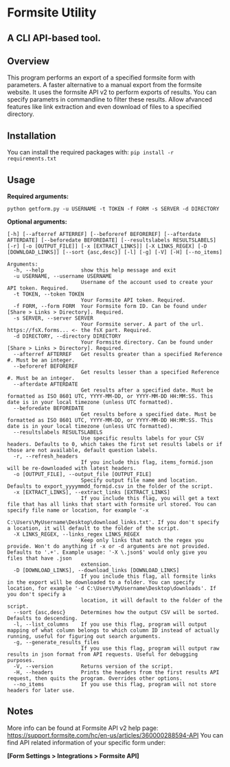 # Formsite Utility

## A CLI API-based tool.

## Overview

This program performs an export of a specified formsite form with parameters. 
A faster alternative to a manual export from the formsite website. It uses the formsite API v2 to perform exports of results. You can specify parametrs in commandline to filter these results. Allow afvanced features like link extraction and even download of files to a specified directory.

## Installation

You can install the required packages with:
`pip install -r requirements.txt`

## Usage

**Required arguments:**
```
python getform.py -u USERNAME -t TOKEN -f FORM -s SERVER -d DIRECTORY
```
**Optional arguments:**
```
[-h] [--afterref AFTERREF] [--beforeref BEFOREREF] [--afterdate AFTERDATE] [--beforedate BEFOREDATE] [--resultslabels RESULTSLABELS] [-r] [-o [OUTPUT_FILE]] [-x [EXTRACT_LINKS]] [-X LINKS_REGEX] [-D [DOWNLOAD_LINKS]] [--sort {asc,desc}] [-l] [-g] [-V] [-H] [--no_items]
```



```
Arguments:
  -h, --help            show this help message and exit
  -u USERNAME, --username USERNAME
                        Username of the account used to create your API token. Required.
  -t TOKEN, --token TOKEN
                        Your Formsite API token. Required.
  -f FORM, --form FORM  Your Formsite form ID. Can be found under [Share > Links > Directory]. Required.
  -s SERVER, --server SERVER
                        Your Formsite server. A part of the url. https://fsX.forms... <- the fsX part. Required.
  -d DIRECTORY, --directory DIRECTORY
                        Your Formsite directory. Can be found under [Share > Links > Directory]. Required.
  --afterref AFTERREF   Get results greater than a specified Reference #. Must be an integer.
  --beforeref BEFOREREF
                        Get results lesser than a specified Reference #. Must be an integer.
  --afterdate AFTERDATE
                        Get results after a specified date. Must be formatted as ISO 8601 UTC, YYYY-MM-DD, or YYYY-MM-DD HH:MM:SS. This date is in your local timezone (unless UTC formatted).
  --beforedate BEFOREDATE
                        Get results before a specified date. Must be formatted as ISO 8601 UTC, YYYY-MM-DD, or YYYY-MM-DD HH:MM:SS. This date is in your local timezone (unless UTC formatted).
  --resultslabels RESULTSLABELS
                        Use specific results labels for your CSV headers. Defaults to 0, which takes the first set results labels or if those are not available, default question labels.
  -r, --refresh_headers
                        If you include this flag, items_formid.json will be re-downloaded with latest headers.
  -o [OUTPUT_FILE], --output_file [OUTPUT_FILE]
                        Specify output file name and location. Defaults to export_yyyymmdd_formid.csv in the folder of the script.
  -x [EXTRACT_LINKS], --extract_links [EXTRACT_LINKS]
                        If you include this flag, you will get a text file that has all links that start with formsite url stored. You can specify file name or location, for example '-x
                        C:\Users\MyUsername\Desktop\download_links.txt'. If you don't specify a location, it will default to the folder of the script.
  -X LINKS_REGEX, --links_regex LINKS_REGEX
                        Keep only links that match the regex you provide. Won't do anything if -x or -d arguments are not provided. Defaults to '.+'. Example usage: '-X \.json$' would only give you files that have .json  
                        extension.
  -D [DOWNLOAD_LINKS], --download_links [DOWNLOAD_LINKS]
                        If you include this flag, all formsite links in the export will be downloaded to a folder. You can specify location, for example '-d C:\Users\MyUsername\Desktop\downloads'. If you don't specify a  
                        location, it will default to the folder of the script.
  --sort {asc,desc}     Determines how the output CSV will be sorted. Defaults to descending.
  -l, --list_columns    If you use this flag, program will output mapping of what column belongs to which column ID instead of actually running, useful for figuring out search arguments.
  -g, --generate_results_files
                        If you use this flag, program will output raw results in json format from API requests. Useful for debugging purposes.
  -V, --version         Returns version of the script.
  -H, --headers         Prints the headers from the first results API request, then quits the program. Overrides other options.
  --no_items            If you use this flag, program will not store headers for later use.
```


## Notes

More info can be found at Formsite API v2 help page: https://support.formsite.com/hc/en-us/articles/360000288594-API You can find API related information of your specific form under: 

**[Form Settings > Integrations > Formsite API]**